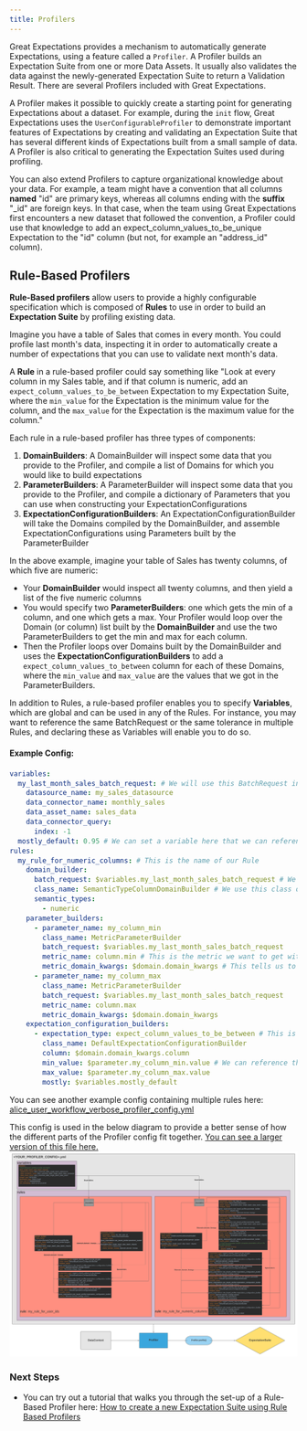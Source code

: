 ```yaml
---
title: Profilers
---
```



Great Expectations provides a mechanism to automatically generate Expectations, using a feature called a `Profiler`. A
Profiler builds an Expectation Suite from one or more Data Assets. It usually also validates the data against the
newly-generated Expectation Suite to return a Validation Result. There are several Profilers included with Great
Expectations.

A Profiler makes it possible to quickly create a starting point for generating Expectations about a dataset. For
example, during the `init` flow, Great Expectations uses the `UserConfigurableProfiler` to demonstrate important
features of Expectations by creating and validating an Expectation Suite that has several different kinds of
Expectations built from a small sample of data. A Profiler is also critical to generating the Expectation Suites used
during profiling.

You can also extend Profilers to capture organizational knowledge about your data. For example, a team might have a
convention that all columns **named** "id" are primary keys, whereas all columns ending with the
**suffix** "_id" are foreign keys. In that case, when the team using Great Expectations first encounters a new dataset
that followed the convention, a Profiler could use that knowledge to add an expect_column_values_to_be_unique
Expectation to the "id" column (but not, for example an "address_id" column).

## Rule-Based Profilers

**Rule-Based profilers** allow users to provide a highly configurable specification which is composed of **Rules** to use in order to build an **Expectation Suite** by profiling existing data.

Imagine you have a table of Sales that comes in every month. You could profile last month's data, inspecting it in order to automatically create a number of expectations that you can use to validate next month's data.  

A **Rule** in a rule-based profiler could say something like "Look at every column in my Sales table, and if that column is numeric, add an `expect_column_values_to_be_between` Expectation to my Expectation Suite, where the `min_value` for the Expectation is the minimum value for the column, and the `max_value` for the Expectation is the maximum value for the column."

Each rule in a rule-based profiler has three types of components:

1. **DomainBuilders**: A DomainBuilder will inspect some data that you provide to the Profiler, and compile a list of Domains for which you would like to build expectations
1. **ParameterBuilders**: A ParameterBuilder will inspect some data that you provide to the Profiler, and compile a dictionary of Parameters that you can use when constructing your ExpectationConfigurations
1. **ExpectationConfigurationBuilders**: An ExpectationConfigurationBuilder will take the Domains compiled by the DomainBuilder, and assemble ExpectationConfigurations using Parameters built by the ParameterBuilder

In the above example, imagine your table of Sales has twenty columns, of which five are numeric:
* Your **DomainBuilder** would inspect all twenty columns, and then yield a list of the five numeric columns
* You would specify two **ParameterBuilders**: one which gets the min of a column, and one which gets a max. Your Profiler would loop over the Domain (or column) list built by the **DomainBuilder** and use the two ParameterBuilders to get the min and max for each column.
* Then the Profiler loops over Domains built by the DomainBuilder and uses the **ExpectationConfigurationBuilders** to add a `expect_column_values_to_between` column for each of these Domains, where the `min_value` and `max_value` are the values that we got in the ParameterBuilders.

In addition to Rules, a rule-based profiler enables you to specify **Variables**, which are global and can be used in any of the Rules. For instance, you may want to reference the same BatchRequest or the same tolerance in multiple Rules, and declaring these as Variables will enable you to do so. 

#### Example Config:
```yaml
variables:
  my_last_month_sales_batch_request: # We will use this BatchRequest in our DomainBuilder and both of our ParameterBuilders so we can pinpoint the data to Profile
    datasource_name: my_sales_datasource
    data_connector_name: monthly_sales
    data_asset_name: sales_data
    data_connector_query:
      index: -1
  mostly_default: 0.95 # We can set a variable here that we can reference as the `mostly` value for our expectations below
rules:
  my_rule_for_numeric_columns: # This is the name of our Rule
    domain_builder:
      batch_request: $variables.my_last_month_sales_batch_request # We use the BatchRequest that we specified in Variables above using this $ syntax
      class_name: SemanticTypeColumnDomainBuilder # We use this class of DomainBuilder so we can specify the numeric type below
      semantic_types:
        - numeric
    parameter_builders:
      - parameter_name: my_column_min
        class_name: MetricParameterBuilder
        batch_request: $variables.my_last_month_sales_batch_request
        metric_name: column.min # This is the metric we want to get with this ParameterBuilder
        metric_domain_kwargs: $domain.domain_kwargs # This tells us to use the same Domain that is gotten by the DomainBuilder. We could also put a different column name in here to get a metric for that column instead.
      - parameter_name: my_column_max
        class_name: MetricParameterBuilder
        batch_request: $variables.my_last_month_sales_batch_request
        metric_name: column.max
        metric_domain_kwargs: $domain.domain_kwargs
    expectation_configuration_builders:
      - expectation_type: expect_column_values_to_be_between # This is the name of the expectation that we would like to add to our suite
        class_name: DefaultExpectationConfigurationBuilder
        column: $domain.domain_kwargs.column
        min_value: $parameter.my_column_min.value # We can reference the Parameters created by our ParameterBuilders using the same $ notation that we use to get Variables
        max_value: $parameter.my_column_max.value
        mostly: $variables.mostly_default
```

You can see another example config containing multiple rules here: [alice_user_workflow_verbose_profiler_config.yml](https://github.com/great-expectations/great_expectations/blob/develop/tests/test_fixtures/rule_based_profiler/alpha/alice_user_workflow_verbose_profiler_config.yml)

This config is used in the below diagram to provide a better sense of how the different parts of the Profiler config fit together. [You can see a larger version of this file here.](https://github.com/great-expectations/great_expectations/blob/develop/docs/guides/images/rule_based_profiler_public_interface_diagram.png)
![Rule-Based Profiler Public Interface Diagram](../guides/images/rule_based_profiler_public_interface_diagram.png)

### Next Steps
- You can try out a tutorial that walks you through the set-up of a Rule-Based Profiler here: [How to create a new Expectation Suite using Rule Based Profilers](../guides/expectations/advanced/how_to_create_a_new_expectation_suite_using_rule_based_profilers.md)
